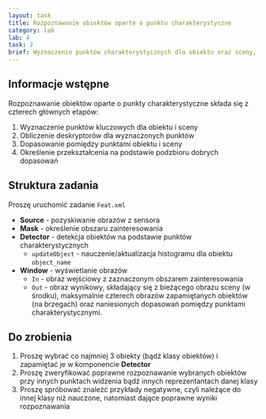 ```yaml
---
layout: task
title: Rozpoznawanie obiektów oparte o punktu charakterystyczne
category: lab
lab: 4
task: 2
brief: Wyznaczenie punktów charakterystycznych dla obiektu oraz sceny, ich wzajemne dopasowanie oraz wyznaczenie przekształcenia.
---
```


## Informacje wstępne

Rozpoznawanie obiektów oparte o punkty charakterystyczne składa się z czterech głównych etapów:

1. Wyznaczenie punktów kluczowych dla obiektu i sceny
2. Obliczenie deskryptorów dla wyznaczonych punktów
3. Dopasowanie pomiędzy punktami obiektu i sceny
4. Określenie przekształcenia na podstawie podzbioru dobrych dopasowań

## Struktura zadania

Proszę uruchomić zadanie `Feat.xml`

   * **Source** - pozyskiwanie obrazów z sensora
   * **Mask** - określenie obszaru zainteresowania
   * **Detector** - detekcja obiektów na podstawie punktów charakterystycznych
      * `updateObject` - nauczenie/aktualizacja histogramu dla obiektu `object_name`
   * **Window** - wyświetlanie obrazów
      * `In` - obraz wejściowy z zaznaczonym obszarem zainteresowania 
      * `Out` - obraz wynikowy, składający się z bieżącego obrazu sceny (w środku),
                maksymalnie czterech obrazów zapamiętanych obiektów (na brzegach)
                oraz naniesionych dopasowań pomiędzy punktami charakterystycznymi.

## Do zrobienia

1. Proszę wybrać co najmniej 3 obiekty (bądź klasy obiektów) i zapamiętać
   je w komponencie **Detector**
2. Proszę zweryfikować poprawne rozpoznawanie wybranych obiektów przy innych
   punktach widzenia bądź innych reprezentantach danej klasy
3. Proszę spróbować znaleźć przykłady negatywne, czyli należące do innej klasy
   niż nauczone, natomiast dające poprawne wyniki rozpoznawania



